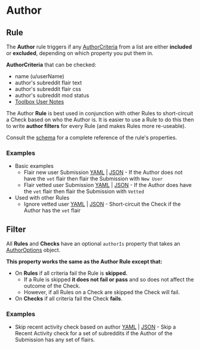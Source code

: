# Author

## Rule

The **Author** rule triggers if any [AuthorCriteria](https://json-schema.app/view/%23%2Fdefinitions%2FAuthorCriteria?url=https%3A%2F%2Fraw.githubusercontent.com%2FFoxxMD%2Fcontext-mod%2Fmaster%2Fsrc%2FSchema%2FApp.json) from a list are either **included** or **excluded**, depending on which property you put them in.

**AuthorCriteria** that can be checked:
* name (u/userName)
* author's subreddit flair text
* author's subreddit flair css
* author's subreddit mod status
* [Toolbox User Notes](/docs/examples/userNotes)

The Author **Rule** is best used in conjunction with other Rules to short-circuit a Check based on who the Author is. It is easier to use a Rule to do this then to write **author filters** for every Rule (and makes Rules more re-useable).

Consult the [schema](https://json-schema.app/view/%23%2Fdefinitions%2FAuthorRuleJSONConfig?url=https%3A%2F%2Fraw.githubusercontent.com%2FFoxxMD%2Fcontext-mod%2Fmaster%2Fsrc%2FSchema%2FApp.json) for a complete reference of the rule's properties.

### Examples

* Basic examples
    * Flair new user Submission [YAML](/docs/examples/author/flairNewUserSubmission.yaml) | [JSON](/docs/examples/author/flairNewUserSubmission.json5) - If the Author does not have the `vet` flair then flair the Submission with `New User`
    * Flair vetted user Submission [YAML](/docs/examples/author/flairNewUserSubmission.yaml) | [JSON](/docs/examples/author/flairNewUserSubmission.json5) - If the Author does have the `vet` flair then flair the Submission with `Vetted`
* Used with other Rules
    * Ignore vetted user [YAML](/docs/examples/author/flairNewUserSubmission.yaml) | [JSON](/docs/examples/author/flairNewUserSubmission.json5) - Short-circuit the Check if the Author has the `vet` flair
    
## Filter

All **Rules** and **Checks** have an optional `authorIs` property that takes an [AuthorOptions](https://json-schema.app/view/%23%2Fdefinitions%2FAuthorOptions?url=https%3A%2F%2Fraw.githubusercontent.com%2FFoxxMD%2Fcontext-mod%2Fmaster%2Fsrc%2FSchema%2FApp.json) object. 

**This property works the same as the Author Rule except that:**
* On **Rules** if all criteria fail the Rule is **skipped.** 
  * If a Rule is skipped **it does not fail or pass** and so does not affect the outcome of the Check.
  * However, if all Rules on a Check are skipped the Check will fail.
* On **Checks** if all criteria fail the Check **fails**.

### Examples

* Skip recent activity check based on author [YAML](/docs/examples/author/authorFilter.yaml) | [JSON](/docs/examples/author/authorFilter.json5) - Skip a Recent Activity check for a set of subreddits if the Author of the Submission has any set of flairs.
